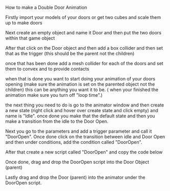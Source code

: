 How to make a Double Door Animation 

  

Firstly import your models of your doors or get two cubes and scale them up to make doors 

  

Next create an empty object and name it Door and then put the two doors within that game object 

  

After that click on the Door object and then add a box collider and then set that as the trigger (this should be the parent not the children) 

  

  

once that has been done add a mesh collider for each of the doors and set them to convex and to provide contacts 

  

when that is done you want to start doing your animation of your doors opening (make sure the animation is set on the parented object not the children) this can be anything you want it to be. ( when your finished the animation make sure you turn off "loop time".) 

  

  

the next thing you need to do is go to the animator window and then create a new state (right click and hover over create state and click empty) and name is "Idle". once done you make that the default state and then you make a transition from the idle to the Door Open. 

  

Next you go to the parameters and add a trigger parameter and call it "DoorOpen". Once done click on the transition between idle and Door Open and then under conditions, add the condition called "DoorOpen". 

  

  

After that create a new script called "DoorOpen" and copy the code below 

  

Once done, drag and drop the DoorOpen script into the Door Object (parent) 

  

Lastly drag and drop the Door (parent) into the animator under the DoorOpen script. 

  

  

  
